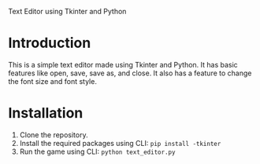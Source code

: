 Text Editor using Tkinter and Python

# Introduction
This is a simple text editor made using Tkinter and Python. It has basic features like open, save, save as, and close. It also has a feature to change the font size and font style.

# Installation
1. Clone the repository.
2. Install the required packages using CLI:
```pip install -tkinter```
3. Run the game using CLI:
```python text_editor.py```
